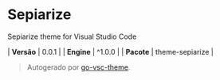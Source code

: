 # Sepiarize

Sepiarize theme for Visual Studio Code

| **Versão** | 0.0.1 |
| **Engine** | ^1.0.0 |
| **Pacote** | theme-sepiarize |

> Autogerado por [go-vsc-theme](https://github.com/natalbu/go-vsc-theme).
